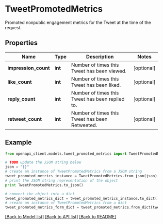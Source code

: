 # TweetPromotedMetrics

Promoted nonpublic engagement metrics for the Tweet at the time of the request.

## Properties
Name | Type | Description | Notes
------------ | ------------- | ------------- | -------------
**impression_count** | **int** | Number of times this Tweet has been viewed. | [optional] 
**like_count** | **int** | Number of times this Tweet has been liked. | [optional] 
**reply_count** | **int** | Number of times this Tweet has been replied to. | [optional] 
**retweet_count** | **int** | Number of times this Tweet has been Retweeted. | [optional] 

## Example

```python
from openapi_client.models.tweet_promoted_metrics import TweetPromotedMetrics

# TODO update the JSON string below
json = "{}"
# create an instance of TweetPromotedMetrics from a JSON string
tweet_promoted_metrics_instance = TweetPromotedMetrics.from_json(json)
# print the JSON string representation of the object
print TweetPromotedMetrics.to_json()

# convert the object into a dict
tweet_promoted_metrics_dict = tweet_promoted_metrics_instance.to_dict()
# create an instance of TweetPromotedMetrics from a dict
tweet_promoted_metrics_form_dict = tweet_promoted_metrics.from_dict(tweet_promoted_metrics_dict)
```
[[Back to Model list]](../README.md#documentation-for-models) [[Back to API list]](../README.md#documentation-for-api-endpoints) [[Back to README]](../README.md)


